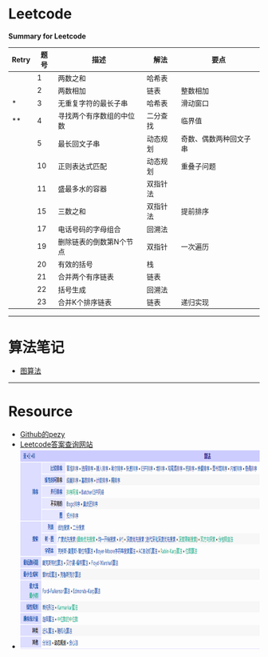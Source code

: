 # Leetcode
**Summary for Leetcode**

| Retry | 题号 | 描述 | 解法 | 要点 
| ---- | ---- | ---- | ---- | ---- |
| | 1 | 两数之和 | 哈希表 | |
| | 2 | 两数相加 | 链表 | 整数相加 |
| * | 3 | 无重复字符的最长子串 | 哈希表 | 滑动窗口 |
| ** | 4 | 寻找两个有序数组的中位数 | 二分查找 | 临界值 |
| | 5 | 最长回文子串 | 动态规划 | 奇数、偶数两种回文子串 |
| | 10 | 正则表达式匹配 | 动态规划 | 重叠子问题 |
| | 11 | 盛最多水的容器 | 双指针法 | |
| | 15 | 三数之和 | 双指针法 | 提前排序 |
| | 17 | 电话号码的字母组合 | 回溯法 | |
| | 19 | 删除链表的倒数第N个节点 | 双指针 | 一次遍历 |
| | 20 | 有效的括号 | 栈 | |
| | 21 | 合并两个有序链表 | 链表 | |
| | 22 | 括号生成 | 回溯法 | |
| | 23 | 合并K个排序链表 | 链表 | 递归实现 |

***
# 算法笔记
* [图算法](https://github.com/chentianba/Leetcode/blob/master/algorithm/graph/README.md)

***
# Resource
* [Github的pezy](https://github.com/pezy/LeetCode)  
* [Leetcode答案查询网站](https://www.jiuzhang.com/solution/)
* <img width="1060" height="400" src="https://github.com/chentianba/Leetcode/blob/master/%E7%AE%97%E6%B3%95%E7%B1%BB%E5%88%AB%E5%9B%BE.png"/>
